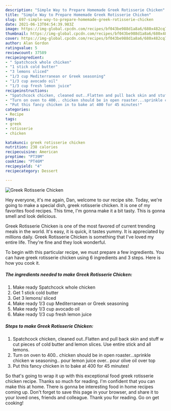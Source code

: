 ```yaml
---
description: "Simple Way to Prepare Homemade Greek Rotisserie Chicken"
title: "Simple Way to Prepare Homemade Greek Rotisserie Chicken"
slug: 697-simple-way-to-prepare-homemade-greek-rotisserie-chicken
date: 2021-06-13T04:54:39.983Z
image: https://img-global.cpcdn.com/recipes/bf043be988d1a8a6/680x482cq70/greek-rotisserie-chicken-recipe-main-photo.jpg
thumbnail: https://img-global.cpcdn.com/recipes/bf043be988d1a8a6/680x482cq70/greek-rotisserie-chicken-recipe-main-photo.jpg
cover: https://img-global.cpcdn.com/recipes/bf043be988d1a8a6/680x482cq70/greek-rotisserie-chicken-recipe-main-photo.jpg
author: Alan Gordon
ratingvalue: 5
reviewcount: 37589
recipeingredient:
- " Spatchcock whole chicken"
- "1 stick cold butter"
- "3 lemons sliced"
- "1/3 cup Mediterranean or Greek seasoning"
- "1/3 cup avocado oil"
- "1/3 cup fresh lemon juice"
recipeinstructions:
- "Spatchcock chicken, cleaned out..Flatten and pull back skin and stuff w cut pieces of cold butter and lemon slices. Use entire stick and all lemons."
- "Turn on oven to 400.. chicken should be in open roaster...sprinkle chicken w seasoning.. pour lemon juice over.. pour olive oil over top"
- "Put this fancy chicken in to bake at 400 for 45 minutes!"
categories:
- Recipe
tags:
- greek
- rotisserie
- chicken

katakunci: greek rotisserie chicken 
nutrition: 238 calories
recipecuisine: American
preptime: "PT39M"
cooktime: "PT46M"
recipeyield: "4"
recipecategory: Dessert

---
```



![Greek Rotisserie Chicken](https://img-global.cpcdn.com/recipes/bf043be988d1a8a6/680x482cq70/greek-rotisserie-chicken-recipe-main-photo.jpg)

Hey everyone, it's me again, Dan, welcome to our recipe site. Today, we're going to make a special dish, greek rotisserie chicken. It is one of my favorites food recipes. This time, I'm gonna make it a bit tasty. This is gonna smell and look delicious.

Greek Rotisserie Chicken is one of the most favored of current trending meals in the world. It's easy, it is quick, it tastes yummy. It is appreciated by millions daily. Greek Rotisserie Chicken is something that I've loved my entire life. They're fine and they look wonderful.




To begin with this particular recipe, we must prepare a few ingredients. You can have greek rotisserie chicken using 6 ingredients and 3 steps. Here is how you cook it.

<!--inarticleads1-->

##### The ingredients needed to make Greek Rotisserie Chicken:

1. Make ready  Spatchcock whole chicken
1. Get 1 stick cold butter
1. Get 3 lemons/ sliced
1. Make ready 1/3 cup Mediterranean or Greek seasoning
1. Make ready 1/3 cup avocado oil
1. Make ready 1/3 cup fresh lemon juice




<!--inarticleads2-->

##### Steps to make Greek Rotisserie Chicken:

1. Spatchcock chicken, cleaned out..Flatten and pull back skin and stuff w cut pieces of cold butter and lemon slices. Use entire stick and all lemons.
1. Turn on oven to 400.. chicken should be in open roaster...sprinkle chicken w seasoning.. pour lemon juice over.. pour olive oil over top
1. Put this fancy chicken in to bake at 400 for 45 minutes!




So that's going to wrap it up with this exceptional food greek rotisserie chicken recipe. Thanks so much for reading. I'm confident that you can make this at home. There is gonna be interesting food in home recipes coming up. Don't forget to save this page in your browser, and share it to your loved ones, friends and colleague. Thank you for reading. Go on get cooking!
